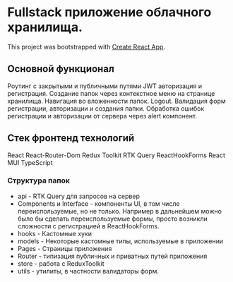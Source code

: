 # Fullstack приложение облачного хранилища. 

This project was bootstrapped with [Create React App](https://github.com/facebook/create-react-app).

## Основной функционал
Роутинг с закрытыми и публичными путями
JWT авторизация и регистрация.
Создание папок через контекстное меню на странице хранилища.
Навигация во вложенности папок.
Logout.
Валидация форм регистрации, авторизации и создания папки.
Обработка ошибок регистрации и авторизации от сервера через alert компонент.

## Стек фронтенд технологий
React
React-Router-Dom
Redux Toolkit
RTK Query
ReactHookForms
React MUI
TypeScript

### Структура папок
- api - RTK Query для запросов на сервер
- Components и Interface - компоненты UI, в том числе переиспользуемые, но не только. Например в дальнейшем можно было бы сделать переиспользуемые формы, просто возникли сложности с регистрацией в ReactHookForms.
- hooks - Кастомные хуки
- models - Некоторые кастомные типы, используемые в приложении
- Pages - Страницы приложения
- Router - типизация публичных и приватных путей приложения
- store - работа с ReduxToolkit
- utils - утилиты, в частности валидаторы форм.


